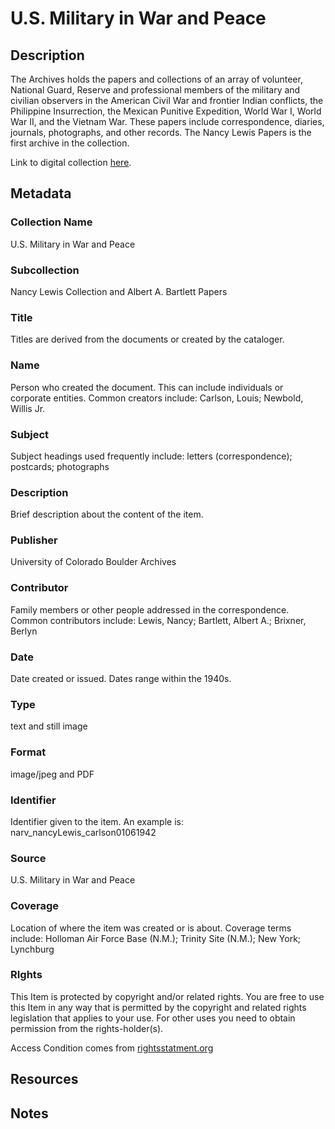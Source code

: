 # U.S. Military in War and Peace
## Description
The Archives holds the papers and collections of an array of volunteer, National Guard, Reserve and professional members of the military and civilian observers in the American Civil War and frontier Indian conflicts, the Philippine Insurrection, the Mexican Punitive Expedition, World War I, World War II, and the Vietnam War. These papers include correspondence, diaries, journals, photographs, and other records. The Nancy Lewis Papers is the first archive in the collection. 

Link to digital collection [here](https://doi.org/10.25810/wqyn-9s41).
## Metadata
### Collection Name
U.S. Military in War and Peace
### Subcollection
Nancy Lewis Collection and Albert A. Bartlett Papers
### Title
Titles are derived from the documents or created by the cataloger.
### Name
Person who created the document. This can include individuals or corporate entities. Common creators include: Carlson, Louis; Newbold, Willis Jr.
### Subject
Subject headings used frequently include: letters (correspondence); postcards; photographs
### Description
Brief description about the content of the item.
### Publisher
University of Colorado Boulder Archives
### Contributor
Family members or other people addressed in the correspondence. Common contributors include: Lewis, Nancy; Bartlett, Albert A.; Brixner, Berlyn
### Date
Date created or issued. Dates range within the 1940s.
### Type
text and still image
### Format
image/jpeg and PDF
### Identifier
Identifier given to the item. An example is: narv_nancyLewis_carlson01061942
### Source
U.S. Military in War and Peace
### Coverage
Location of where the item was created or is about. Coverage terms include: Holloman Air Force Base (N.M.); Trinity Site (N.M.); New York; Lynchburg
### RIghts
This Item is protected by copyright and/or related rights. You are free to use this Item in any way that is permitted by the copyright and related rights legislation that applies to your use. For other uses you need to obtain permission from the rights-holder(s).

Access Condition comes from [rightsstatment.org](http://rightsstatements.org/vocab/InC/1.0/)

## Resources
## Notes
